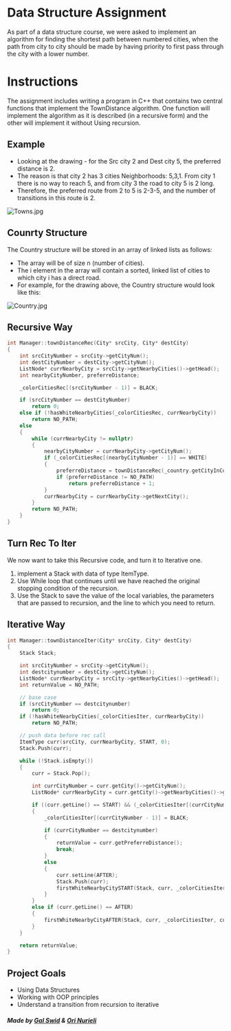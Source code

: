 # Data Structure Assignment 

As part of a data structure course, we were asked to implement an algorithm for finding the shortest path between numbered cities, when the path from city to city should be made by having priority to first pass through the city with a lower number.

# Instructions
The assignment includes writing a program in C++ that contains two central functions that implement the TownDistance algorithm.
One function will implement the algorithm as it is described (in a recursive form) and the other will implement it without
Using recursion.

## Example
- Looking at the drawing - for the Src city 2 and Dest city 5, the preferred distance is 2. 
- The reason is that city 2 has 3 cities
Neighborhoods: 5,3,1. From city 1 there is no way to reach 5, and from city 3 the road to city 5 is 2 long. 
- Therefore, the preferred route from 2 to 5 is 2-3-5, and the number of transitions in this route is 2.

![Towns.jpg](https://drive.google.com/uc?id=1gQEc6v63u3p5MgS16YthiDzAfD0MX9S0)

## Counrty Structure
The Country structure will be stored in an array of linked lists as follows: 
- The array will be of size n (number of cities). 
- The i element in the array will contain a sorted, linked list of cities to which city i has a direct road. 
- For example, for the drawing above, the Country structure would look like this:

![Country.jpg](https://drive.google.com/uc?id=16GmEHsr8btcweGmmvtC_ZS6UO5klSq2H)
 


## Recursive Way
```cpp
int Manager::townDistanceRec(City* srcCity, City* destCity)
{
	int srcCityNumber = srcCity->getCityNum();
	int destCityNumber = destCity->getCityNum();
	ListNode* currNearbyCity = srcCity->getNearbyCities()->getHead();
	int nearbyCityNumber, preferreDistance;

	_colorCitiesRec[(srcCityNumber - 1)] = BLACK;

	if (srcCityNumber == destCityNumber)
		return 0;
	else if (!hasWhiteNearbyCities(_colorCitiesRec, currNearbyCity))
		return NO_PATH;
	else
	{
		while (currNearbyCity != nullptr)
		{
			nearbyCityNumber = currNearbyCity->getCityNum();
			if (_colorCitiesRec[(nearbyCityNumber - 1)] == WHITE)
			{
				preferreDistance = townDistanceRec(_country.getCityInCountry(nearbyCityNumber), destCity);
				if (preferreDistance != NO_PATH)
					return preferreDistance + 1;
			}
			currNearbyCity = currNearbyCity->getNextCity();
		}
		return NO_PATH;
	}
}

```

## Turn Rec To Iter
We now want to take this Recursive code, and turn it to Iterative one.
1. implement a Stack with data of type ItemType.
2. Use While loop that continues until we have reached the original stopping condition of the recursion.
3. Use the Stack to save the value of the local variables, the parameters that are passed
to recursion, and the line to which you need to return.


## Iterative Way

```cpp
int Manager::townDistanceIter(City* srcCity, City* destCity)
{
	Stack Stack;

	int srcCityNumber = srcCity->getCityNum();
	int destcitynumber = destCity->getCityNum();
	ListNode* currNearbyCity = srcCity->getNearbyCities()->getHead();
	int returnValue = NO_PATH;

	// base case
	if (srcCityNumber == destcitynumber)
		return 0;
	if (!hasWhiteNearbyCities(_colorCitiesIter, currNearbyCity))
		return NO_PATH;

	// push data before rec call
	ItemType curr(srcCity, currNearbyCity, START, 0);
	Stack.Push(curr);

	while (!Stack.isEmpty())
	{
		curr = Stack.Pop();

		int currCityNumber = curr.getCity()->getCityNum();
		ListNode* currNearbyCity = curr.getCity()->getNearbyCities()->getHead();

		if ((curr.getLine() == START) && (_colorCitiesIter[(currCityNumber - 1)] == WHITE))
		{
			_colorCitiesIter[(currCityNumber - 1)] = BLACK;

			if (currCityNumber == destcitynumber)
			{
				returnValue = curr.getPreferreDistance();
				break;
			}
			else
			{
				curr.setLine(AFTER);
				Stack.Push(curr);
				firstWhiteNearbyCitySTART(Stack, curr, _colorCitiesIter, currCityNumber);
			}
		}
		else if (curr.getLine() == AFTER)
		{
			firstWhiteNearbyCityAFTER(Stack, curr, _colorCitiesIter, currCityNumber);
		}
	}

	return returnValue;
}

```


## Project Goals

- Using Data Structures
- Working with OOP principles
- Understand a transition from recursion to iterative

##### Made by [Gal Swid](https://github.com/GalSwid) & [Ori Nurieli](https://github.com/orinurieli)  
